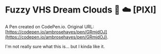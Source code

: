 # Fuzzy VHS Dream Clouds 📼 ☁️ [PIXI]

A Pen created on CodePen.io. Original URL: [https://codepen.io/ambrosehayes/pen/GRmjdOJ](https://codepen.io/ambrosehayes/pen/GRmjdOJ).

I'm not really sure what this is... but I kinda like it. 
